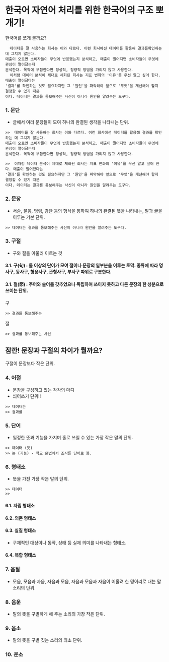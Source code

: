 # 한국어 자연어 처리를 위한 한국어의 구조 뽀개기!
한국어를 쪼개 볼까요?

```
  데이터를 잘 사용하는 회사는 이와 다르다. 이런 회사에선 데이터를 활용해 결과를확인하는 데 그치지 않는다. 
매출이 오르면 소비자들이 무엇에 반응했는지 분석하고, 매출이 떨어지면 소비자들이 무엇에 관심이 떨어졌는지 
분석한다. 목적에 부합한다면 정성적, 정량적 방법을 가리지 않고 사용한다.
  이처럼 데이터 분석이 제대로 체화된 회사는 지표 변화의 '이유'를 우선 알고 싶어 한다. 매출이 떨어졌다는 
'결과'를 확인하는 것도 필요하지만 그 '원인'을 파악해야 앞으로 '무엇'을 개선해야 할지 결정할 수 있기 때문
이다. 데이터는 결과를 통보해주는 사신이 아니라 원인을 알려주는 도구다.
```

### 1. 문단
- 글에서 여러 문장들이 모여 하나의 완결된 생각을 나타내는 단위.

```
>>  데이터를 잘 사용하는 회사는 이와 다르다. 이런 회사에선 데이터를 활용해 결과를 확인하는 데 그치지 않는다. 
매출이 오르면 소비자들이 무엇에 반응했는지 분석하고, 매출이 떨어지면 소비자들이 무엇에 관심이 떨어졌는지 
분석한다. 목적에 부합한다면 정성적, 정량적 방법을 가리지 않고 사용한다.
```
```
>>  이처럼 데이터 분석이 제대로 체화된 회사는 지표 변화의 '이유'를 우선 알고 싶어 한다. 매출이 떨어졌다는 
'결과'를 확인하는 것도 필요하지만 그 '원인'을 파악해야 앞으로 '무엇'을 개선해야 할지 결정할 수 있기 때문
이다. 데이터는 결과를 통보해주는 사신이 아니라 원인을 알려주는 도구다.
```

### 2. 문장
- 서술, 물음, 명령, 감탄 등의 형식을 통하여 하나의 완결된 뜻을 나타내는, 말과 글을 이루는 기본 단위.
```
>> 데이터는 결과를 통보해주는 사신이 아니라 원인을 알려주는 도구다.
```

### 3. 구절
- 구와 절을 아울러 이르는 것
#### 3.1. 구(句) : 둘 이상의 단어가 모여 절이나 문장의 일부분을 이루는 토막. 종류에 따라 명사구, 동사구, 형용사구, 관형사구, 부사구 따위로 구분한다.
#### 3.1. 절(節) : 주어와 술어를 갖추었으나 독립하여 쓰이지 못하고 다른 문장의 한 성분으로 쓰이는 단위.

구
```
>> 결과를 통보해주는
```
절
```
>> 결과를 통보해주는 사신
```

## 잠깐! 문장과 구절의 차이가 뭘까요?
구절이 문장보다 작은 단위.

### 4. 어절
- 문장을 구성하고 있는 각각의 마디
- 띄어쓰기 단위!!

```
>> 데이터는
>> 결과를
```

### 5. 단어
- 일정한 뜻과 기능을 가지며 홀로 쓰일 수 있는 가장 작은 말의 단위.

```
>> 데이터 (뜻)
>> 는 (기능) - 학교 문법에서 조사를 단어로 봄.
```


### 6. 형태소
- 뜻을 가진 가장 작은 말의 단위.
```
>> 데이터
>>
```
#### 6.1. 자립 형태소
#### 6.2. 의존 형태소
#### 6.3. 실질 형태소
- 구체적인 대상이나 동작, 상태 등 실제 의미를 나타내는 형태소.

#### 6.4. 복합 형태소

### 7. 음절
- 모음, 모음과 자음, 자음과 모음, 자음과 모음과 자음이 어울려 한 덩어리로 내는 말소리의 단위.
### 8. 음운
- 말의 뜻을 구별하게 해 주는 소리의 가장 작은 단위.
### 9. 음소
- 말의 뜻을 구별 짓는 소리의 최소 단위.
### 10. 운소

